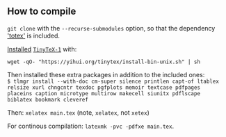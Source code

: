 
## How to compile

`git clone` with the `--recurse-submodules` option,
so that the dependency ['totex'](https://github.com/tfiers/totex) is included.

[Installed][1] [`TinyTeX-1`][2] with:
```
wget -qO- "https://yihui.org/tinytex/install-bin-unix.sh" | sh
```
[1]: https://yihui.org/tinytex/#installation
[2]: https://github.com/rstudio/tinytex-releases

Then installed these extra packages in addition to the included ones: \
`$ tlmgr install --with-doc cm-super silence printlen capt-of ltablex relsize xurl chngcntr texdoc pgfplots memoir textcase pdfpages placeins caption microtype multirow makecell siunitx pdflscape biblatex bookmark cleveref`

Then: `xelatex main.tex` (note, `xelatex`, not `xetex`)


For continous compilation: `latexmk -pvc -pdfxe main.tex`.

